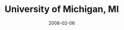 ---
title: "University of Michigan, MI"
project_id: 
date: 2008-02-06
conference_id: ""
presenters:
   - peter_bandettini
summary: "<p>University of Michigan, MI</p>"
file: /assets/presentations/T219.pdf
filename: T219.pdf
layout: presentation
---